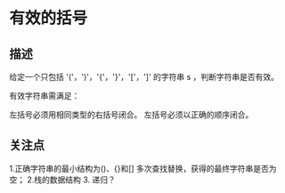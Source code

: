 # 有效的括号

## 描述

给定一个只包括 '('，')'，'{'，'}'，'['，']' 的字符串 s ，判断字符串是否有效。

有效字符串需满足：

左括号必须用相同类型的右括号闭合。
左括号必须以正确的顺序闭合。

## 关注点

1.正确字符串的最小结构为()、{}和[]  多次查找替换，获得的最终字符串是否为空；
2.栈的数据结构
3. 递归？

## 